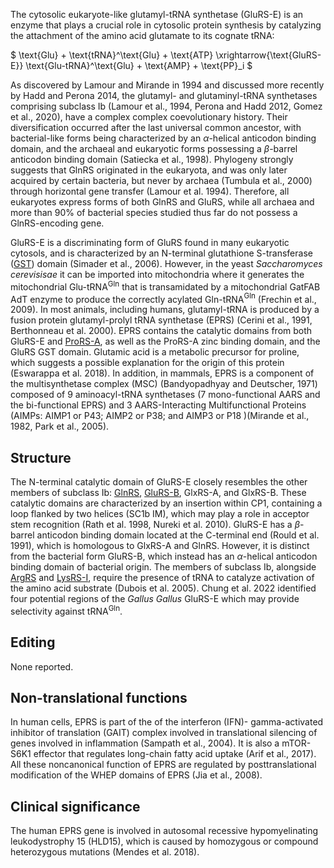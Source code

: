 
The cytosolic eukaryote-like glutamyl-tRNA synthetase (GluRS-E) is an enzyme that plays a crucial role in cytosolic protein synthesis by catalyzing the attachment of the amino acid glutamate to its cognate tRNA:


$ \text{Glu} + \text{tRNA}^\text{Glu} + \text{ATP} \xrightarrow{\text{GluRS-E}} \text{Glu-tRNA}^\text{Glu} + \text{AMP} + \text{PP}_i  $






As discovered by Lamour and Mirande in 1994 and discussed more recently by Hadd and Perona 2014, the glutamyl- and glutaminyl-tRNA synthetases comprising subclass Ib (Lamour et al., 1994, Perona and Hadd 2012, Gomez et al., 2020), have a complex complex coevolutionary history. Their diversification occurred after the last universal common ancestor, with bacterial-like forms being characterized by an $\alpha$-helical anticodon binding domain, and the archaeal and eukaryotic forms possessing a $\beta$-barrel anticodon binding domain (Satiecka et al., 1998). Phylogeny strongly suggests that GlnRS originated in the eukaryota, and was only later acquired by certain bacteria, but never by archaea (Tumbula et al., 2000) through horizontal gene transfer (Lamour et al. 1994). Therefore, all eukaryotes express forms of both GlnRS and GluRS, while all archaea and more than 90% of bacterial species studied thus far do not possess a GlnRS-encoding gene. 





GluRS-E is a discriminating form of GluRS found in many eukaryotic cytosols, and is characterized by an N-terminal glutathione S-transferase ([GST](/d/gst)) domain (Simader et al., 2006). However, in the yeast *Saccharomyces cerevisisae* it can be imported into mitochondria where it generates the mitochondrial Glu-tRNA$^\text{Gln}$ that is transamidated by a mitochondrial GatFAB AdT enzyme to produce the correctly acylated Gln-tRNA$^\text{Gln}$ (Frechin et al., 2009).
In most animals, including humans, glutamyl-tRNA is produced by a fusion protein glutamyl-prolyl tRNA synthetase (EPRS) (Cerini et al., 1991, Berthonneau et al. 2000). 
EPRS contains the catalytic domains from both GluRS-E and [ProRS-A](/class2/pro1/), as well as the ProRS-A zinc binding domain, and the GluRS GST domain. 
Glutamic acid is a metabolic precursor for proline, which suggests a possible explanation for the origin of this protein (Eswarappa et al. 2018). In addition, in mammals, EPRS is a component of the multisynthetase complex (MSC) (Bandyopadhyay and Deutscher, 1971) composed of 9 aminoacyl-tRNA synthetases (7 mono-functional AARS and the bi-functional EPRS) and 3 AARS-Interacting Multifunctional Proteins (AIMPs: AIMP1 or P43; AIMP2 or P38; and AIMP3 or P18 )(Mirande et al., 1982, Park et al., 2005). 


## Structure

The N-terminal catalytic domain of GluRS-E closely resembles the other members of subclass Ib: [GlnRS](/class1/gln/), [GluRS-B](/class1/glu1/), GlxRS-A,  and GlxRS-B.
These catalytic domains are characterized by an insertion within CP1, containing a loop flanked by two helices (SC1b IM), which 
may play a role in acceptor stem recognition  (Rath et al. 1998, Nureki et al. 2010).
GluRS-E has a $\beta$-barrel anticodon binding domain located at the C-terminal end (Rould et al. 1991), which is homologous to GlxRS-A and GlnRS.
However, it is distinct from the bacterial form GluRS-B, which instead has an $\alpha$-helical anticodon binding domain of bacterial origin. 
The members of subclass Ib, alongside [ArgRS](/class1/arg/) and  [LysRS-I](/class1/lys/), require the presence of tRNA to catalyze activation of the amino acid substrate (Dubois et al. 2005).
Chung et al. 2022 identified four potential regions of the *Gallus Gallus* GluRS-E which may provide selectivity against tRNA$^\text{Gln}$.






## Editing
None reported.

## Non-translational functions
In human cells, EPRS is part of the of the interferon (IFN)- gamma-activated inhibitor of translation (GAIT) complex involved in translational silencing of genes involved in inflammation (Sampath et al., 2004). It is also a mTOR-S6K1 effector that regulates long-chain fatty acid uptake (Arif et al., 2017). All these noncanonical function of EPRS are regulated by posttranslational modification of the WHEP domains of EPRS (Jia et al., 2008).


## Clinical significance


The human EPRS gene is involved in autosomal recessive hypomyelinating leukodystrophy 15 (HLD15), which is caused by homozygous or compound heterozygous mutations (Mendes et al. 2018).

